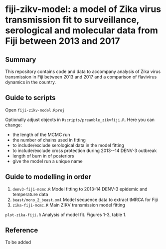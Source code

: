 # fiji-zikv-model: a model of Zika virus transmission fit to surveillance, serological and molecular data from Fiji between 2013 and 2017 

## Summary
This repository contains code and data to accompany analysis of Zika virus transmission in Fiji between 2013 and 2017 and a comparison of flavivirus dynamics in the country. 

## Guide to scripts
Open `fiji-zikv-model.Rproj` 

Optionally adjust objects in `Rscripts/preamble_zikvfiji.R`. Here you can change: 
* the length of the MCMC run
* the number of chains used in fitting 
* to include/exclude serological data in the model fitting  
* to include/exclude cross protection during 2013--14 DENV-3 outbreak 
* length of burn in of posteriors
* give the model run a unique name

## Guide to modelling in order
1. `denv3-fiji-mcmc.R` Model fitting to 2013-14 DENV-3 epidemic and temperature data
2. `beast/mono_2_beast.xml` Model sequence data to extract tMRCA for Fiji
3. `zika-fiji-mcmc.R` Main ZIKV transmission model fitting

`plot-zika-fiji.R` Analysis of model fit. Figures 1-3, table 1. 

## Reference
To be added
